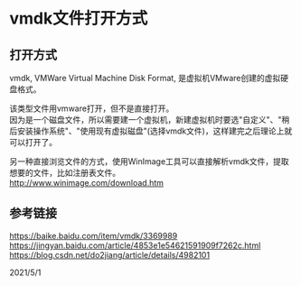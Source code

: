 # vmdk文件打开方式

## 打开方式
vmdk, VMWare Virtual Machine Disk Format, 是虚拟机VMware创建的虚拟硬盘格式。  

该类型文件用vmware打开，但不是直接打开。  
因为是一个磁盘文件，所以需要建一个虚拟机，新建虚拟机时要选"自定义"、"稍后安装操作系统"、"使用现有虚拟磁盘"(选择vmdk文件)，这样建完之后理论上就可以打开了。  

另一种直接浏览文件的方式，使用WinImage工具可以直接解析vmdk文件，提取想要的文件，比如注册表文件。  
http://www.winimage.com/download.htm  


## 参考链接
https://baike.baidu.com/item/vmdk/3369989  
https://jingyan.baidu.com/article/4853e1e54621591909f7262c.html  
https://blog.csdn.net/do2jiang/article/details/4982101  


2021/5/1  
